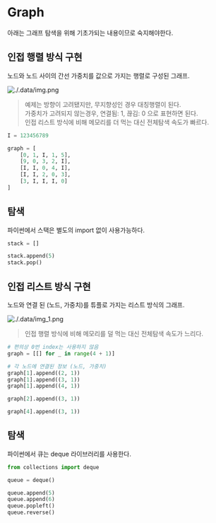# Graph
아래는 그래프 탐색을 위해 기초가되는 내용이므로 숙지해야한다.

## 인접 행렬 방식 구현
노드와 노드 사이의 간선 가중치를 값으로 가지는 행렬로 구성된 그래프.

![./.data/img.png](img.png)
> 예제는 방향이 고려됐지만, 무지향성인 경우 대칭행렬이 된다.     
> 가중치가 고려되지 않는경우, 연결됨: 1, 끊김: 0 으로 표현하면 된다.     
> 인접 리스트 방식에 비해 메모리를 더 먹는 대신 전체탐색 속도가 빠르다.

```python
I = 123456789

graph = [
    [0, 1, I, 1, 5],
    [9, 0, 3, 2, I],
    [I, I, 0, 4, I],
    [I, I, 2, 0, 3],
    [3, I, I, I, 0]
]
```

## 탐색
파이썬에서 스택은 별도의 import 없이 사용가능하다.
```python
stack = []

stack.append(5)
stack.pop()
```  

## 인접 리스트 방식 구현
노드와 연결 된 (노드, 가중치)를 튜플로 가지는 리스트 방식의 그래프.

![./.data/img_1.png](img_1.png)
> 인접 행렬 방식에 비해 메모리를 덜 먹는 대신 전체탐색 속도가 느리다.

```python
# 편의상 0번 index는 사용하지 않음
graph = [[] for _ in range(4 + 1)]

# 각 노드에 연결된 정보 (노드, 가중치)
graph[1].append((2, 1))
graph[1].append((3, 1))
graph[1].append((4, 1))

graph[2].append((3, 1))

graph[4].append((3, 1))
```

## 탐색
파이썬에서 큐는 deque 라이브러리를 사용한다.
```python
from collections import deque

queue = deque()

queue.append(5)
queue.append(6)
queue.popleft()
queue.reverse()
```
